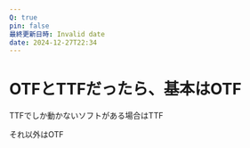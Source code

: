 ```yaml
---
Q: true
pin: false
最終更新日時: Invalid date
date: 2024-12-27T22:34
---
```

# OTFとTTFだったら、基本はOTF

TTFでしか動かないソフトがある場合はTTF

それ以外はOTF
